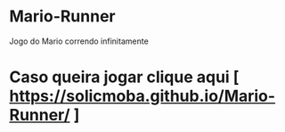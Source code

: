 # Mario-Runner
Jogo do Mario correndo infinitamente

# Caso queira jogar clique aqui [ https://solicmoba.github.io/Mario-Runner/ ]
